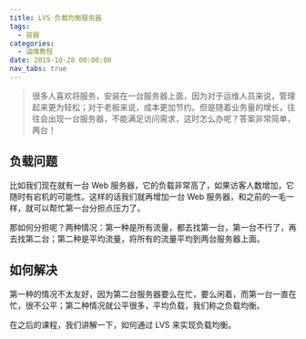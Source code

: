 ```yaml
---
title: LVS 负载均衡服务器
tags:
  - 容器
categories:
  - 运维教程
date: 2019-10-28 00:00:00
nav_tabs: true
---
```


> 很多人喜欢将服务，安装在一台服务器上面，因为对于运维人员来说，管理起来更为轻松；对于老板来说，成本更加节约。但是随着业务量的增长，往往会出现一台服务器，不能满足访问需求，这时怎么办呢？答案非常简单，两台！

<!-- more -->

## 负载问题

比如我们现在就有一台 Web 服务器，它的负载非常高了，如果访客人数增加，它随时有宕机的可能性。这样的话我们就再增加一台 Web 服务器，和之前的一毛一样，就可以帮忙第一台分担点压力了。

那如何分担呢？两种情况：第一种是所有流量，都去找第一台，第一台不行了，再去找第二台；第二种是平均流量，将所有的流量平均到两台服务器上面。

## 如何解决

第一种的情况不太友好，因为第二台服务器要么在忙，要么闲着，而第一台一直在忙，很不公平；第二种情况就公平很多，平均负载，我们称之负载均衡。

在之后的课程，我们讲解一下，如何通过 LVS 来实现负载均衡。